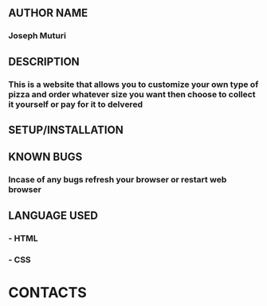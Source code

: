 ## AUTHOR NAME
 ### Joseph Muturi

## DESCRIPTION
### This is a website that allows you to customize your own type of pizza and order whatever size you want then choose to collect it yourself or pay for it to delvered

## SETUP/INSTALLATION


## KNOWN BUGS
### Incase of any bugs refresh your browser or restart web browser

## LANGUAGE USED
### - HTML
### - CSS

# CONTACTS



